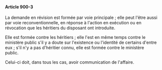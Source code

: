 #### Article 900-3

La demande en révision est formée par voie principale ; elle peut l'être aussi par voie reconventionnelle, en réponse à l'action en exécution ou en révocation que les héritiers du disposant ont introduite.

Elle est formée contre les héritiers ; elle l'est en même temps contre le ministère public s'il y a doute sur l'existence ou l'identité de certains d'entre eux ; s'il n'y a pas d'héritier connu, elle est formée contre le ministère public.

Celui-ci doit, dans tous les cas, avoir communication de l'affaire.

